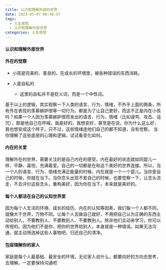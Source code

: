 ```yaml
---
title: 认识和理解外部的世界
date: 2023-05-07 06:46:57
tags:
  - 人生感悟
  - 认识和理解外部世界
categories: 人生感悟
---
```




#### 认识和理解外部世界



#### 外在的觉察

* 小孩是完美的、善良的。在成长的环境里，被各种错误的东西消耗。

* 人是自私的

  * 这里的自私并不是贬义词，而是一个中性词。

    

基于以上的逻辑，其实观察一下人类的语言、行为、情绪，不外乎上面的两条，所有外在表现的羡慕嫉妒恨等一切行为，都是为了让自己更好，而这不正是内在小孩吗？如果一个人因为羡慕嫉妒恨而发出的语言、行为、情绪（比如谩骂、攻击、诅咒），那是他自己在呼喊，我是好的，我想变好，甚至是在说，你为什么这么好，我也想变成这个样子。只不过，这些情绪连他们自己的都不知道，没有觉察。 当你理解了这些底层的心理和逻辑，试试看变化如何。

#### 内在的关爱

理解外在的世界，需要关注的是自己内在的感受。内在最好的状态就如同婴儿一样，平静、喜悦，充满着爱。自己的一切都是在和这个美好的世界连接。所以，当一个人的语言、行为、情绪充满正能量的时候，内在就是一个一个婴儿。当你爱自己的时候，你就在当下。当你念头出现不爱自己的时候，也要觉察一下，让念头流走，不去评价这些念头，重构美好，因为你在当下，本来就是美好的。

#### 每个人都活在自己的认知世界里

因为每个人生活的环境、成长的经历、内在的认知等因素，我们每一个人都不同，就像大千世界，万物不同。让每个人去做自己就好，不用把自己认为正确的东西主动给别人，不要教别人、不要教别人、不要教别人。除非他们主动来学习，你可以传授的。因为他们不是你，把你的世界给别人，本身就是一种错误。如果无法沟通，就主动筛选掉这些人事物吧，归还自己的清净。

#### 包容理解你的家人

家庭是每个人最基础、最安全的环境，无论家人说什么，都要向好的方向去思考，去理解。一定要保持沟通吧
